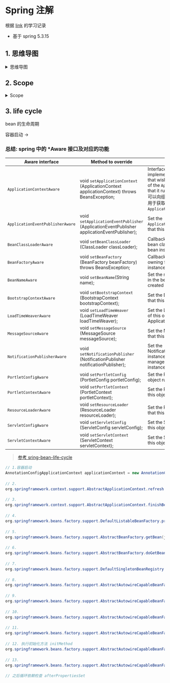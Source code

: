 # Spring 注解

根据 [link](https://liayun.blog.csdn.net/article/details/115053350) 的学习记录

- 基于 spring 5.3.15

## 1. 思维导图

<details><summary>思维导图</summary>
<p>

![img.png](assert/annotation.png)

</p>
</details>

## 2. Scope

<details><summary>Scope</summary>

![img.png](assert/scope.png)

</details>

## 3. life cycle

bean 的生命周期

容器启动 ->

### 总结: spring 中的 *Aware 接口及对应的功能

| Aware interface                  | Method to override                                           | Purpose                                                                                                                                                         |
| -------------------------------- | ------------------------------------------------------------ |-----------------------------------------------------------------------------------------------------------------------------------------------------------------|
| `ApplicationContextAware`        | void `setApplicationContext` (ApplicationContext applicationContext) throws BeansException; | Interface to be implemented by any object that wishes to be notified of the `ApplicationContext` that it runs in. <br/>可以向组件中注入IOC容器, 用于获取 `ApplicationContext` |
| `ApplicationEventPublisherAware` | void `setApplicationEventPublisher` (ApplicationEventPublisher applicationEventPublisher); | Set the `ApplicationEventPublisher` that this object runs in.                                                                                                   |
| `BeanClassLoaderAware`           | void `setBeanClassLoader` (ClassLoader classLoader);         | Callback that supplies the bean class loader to a bean instance.                                                                                                |
| `BeanFactoryAware`               | void `setBeanFactory` (BeanFactory beanFactory) throws BeansException; | Callback that supplies the owning factory to a bean instance.                                                                                                   |
| `BeanNameAware`                  | void `setBeanName`(String name);                             | Set the name of the bean in the bean factory that created this bean.                                                                                            |
| `BootstrapContextAware`          | void `setBootstrapContext` (BootstrapContext bootstrapContext); | Set the BootstrapContext that this object runs in.                                                                                                              |
| `LoadTimeWeaverAware`            | void `setLoadTimeWeaver` (LoadTimeWeaver loadTimeWeaver);    | Set the LoadTimeWeaver of this object’s containing ApplicationContext.                                                                                          |
| `MessageSourceAware`             | void `setMessageSource` (MessageSource messageSource);       | Set the MessageSource that this object runs in.                                                                                                                 |
| `NotificationPublisherAware`     | void `setNotificationPublisher` (NotificationPublisher notificationPublisher); | Set the NotificationPublisher instance for the current managed resource instance.                                                                               |
| `PortletConfigAware`             | void `setPortletConfig` (PortletConfig portletConfig);       | Set the PortletConfig this object runs in.                                                                                                                      |
| `PortletContextAware`            | void `setPortletContext` (PortletContext portletContext);    | Set the PortletContext that this object runs in.                                                                                                                |
| `ResourceLoaderAware`            | void `setResourceLoader` (ResourceLoader resourceLoader);    | Set the ResourceLoader that this object runs in.                                                                                                                |
| `ServletConfigAware`             | void `setServletConfig` (ServletConfig servletConfig);       | Set the ServletConfig that this object runs in.                                                                                                                 |
| `ServletContextAware`            | void `setServletContext` (ServletContext servletContext);    | Set the ServletContext that this object runs in.                                                                                                                |

> [参考 sring-bean-life-cycle]( https://howtodoinjava.com/spring-core/s)

```java
// 1.容器启动
AnnotationConfigApplicationContext applicationContext = new AnnotationConfigApplicationContext(MainConfigOfLifeCycle.class);

// 2.
org.springframework.context.support.AbstractApplicationContext.refresh

// 3. 
org.springframework.context.support.AbstractApplicationContext.finishBeanFactoryInitialization

// 4. 
org.springframework.beans.factory.support.DefaultListableBeanFactory.preInstantiateSingletons

// 5. 
org.springframework.beans.factory.support.AbstractBeanFactory.getBean(java.lang.String)

// 6.
org.springframework.beans.factory.support.AbstractBeanFactory.doGetBean

// 7.
org.springframework.beans.factory.support.DefaultSingletonBeanRegistry.getSingleton(java.lang.String, org.springframework.beans.factory.ObjectFactory<?>)

// 8.
org.springframework.beans.factory.support.AbstractAutowireCapableBeanFactory.createBean(java.lang.String, org.springframework.beans.factory.support.RootBeanDefinition, java.lang.Object[])

// 9.
org.springframework.beans.factory.support.AbstractAutowireCapableBeanFactory.doCreateBean

// 10.
org.springframework.beans.factory.support.AbstractAutowireCapableBeanFactory.initializeBean(java.lang.String, java.lang.Object, org.springframework.beans.factory.support.RootBeanDefinition)

// 11.
org.springframework.beans.factory.support.AbstractAutowireCapableBeanFactory.applyBeanPostProcessorsBeforeInitialization
        
// 12. 执行初始化方法 initMethod
org.springframework.beans.factory.support.AbstractAutowireCapableBeanFactory.invokeInitMethods

// 13.
org.springframework.beans.factory.support.AbstractAutowireCapableBeanFactory.applyBeanPostProcessorsAfterInitialization

// 之后循环依赖检查 afterPropertiesSet 
```
